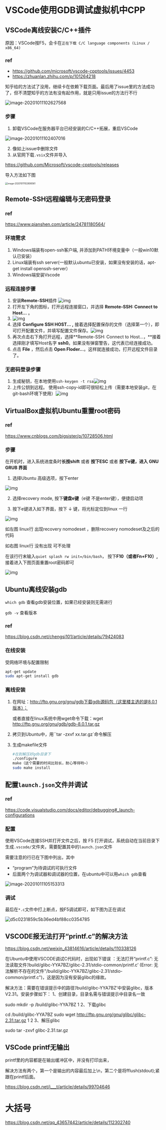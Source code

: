 # VSCode使用GDB调试虚拟机中CPP

## VSCode离线安装C/C++插件

原因：VSCode按F5，会卡在`正在下载 C/C language components (Linux / x86_64)`

### ref

- https://github.com/microsoft/vscode-cpptools/issues/4453
- https://zhuanlan.zhihu.com/p/101264218

知乎给的方法试了没用，继续卡在依赖下载页面。最后用了issue里的方法成功了，但不清楚知乎的方法有没有起作用，就是只用issue的方法行不行

![image-20201011102627568](../images/image-20201011102627568.png)

### 步骤

1. 卸载VSCode在服务器平台已经安装的C/C++拓展，重启VSCode

![image-20201011102407016](../images/image-20201011102407016.png)

2. 像如上issue中删除文件
3. 从官网下载`.vsix`文件并导入

https://github.com/Microsoft/vscode-cpptools/releases

导入方法如下图

<img src="../images/image-20201011102806561.png" alt="image-20201011102806561" style="zoom: 50%;" />

## Remote-SSH远程编辑与无密码登录

### ref

https://www.pianshen.com/article/24781180564/

### 环境需求

1. Windows端装有open-ssh客户端, 并添加到PATH环境变量中（一般win10默认已安装）
2. Linux端装有ssh server(一般默认ubuntu已安装，如果没有安装的话，apt-get install openssh-server）
3. Windows端安装Vscode

### 远程连接步骤

1. 安装**Remote-SSH**插件 ![img](../images/316605c1b9b489462e338dab994144a6.png)
2. 打开左下角的图标，打开远程连接窗口，并选择 **Remote-SSH: Connect to Host...** 。
3. ![img](../images/e5d592a3af7a3c269aadb1c105edff76.png)
4. 选择 **Configure SSH HOST... ,** 接着选择配置保存的文件（选择第一个），即可打开配置文件，并填写配置文件保存。![img](../images/0e35717f4cd6a5a0d7f957281e846a13.png)
5. 再次点击右下角打开远程，选择**Remote-SSH: Connect to Host...，**接着选择刚才填写Host名字 **ssh0**。如果没有弹窗警告，这代表已经连接成功。
6. 点击 **File** ，然后点击 **Open Floder..**.。这样就连接成功，打开远程文件目录了。

### 无密码登录步骤

1. 生成秘钥，在本地使用`ssh-keygen -t rsa`![img](../images/17d0498a46aa2e161cf43936b9850a65.png)
2. 上传公钥到远程。 使用ssh-copy-id即可很轻松上传（需要本地安装git，在git-bash环境下使用）![img](../images/475424050910621a72ce0a0476440f09.png)

## VirtualBox虚拟机Ubuntu重置root密码

### ref

https://www.cnblogs.com/bigsister/p/10728506.html

### 步骤

在开机时，进入系统进度条时**长按shift** 或者 **按下ESC** 或者 **按下e键，进入 GNU GRUB 界面**

1. 选择Ubuntu 高级选项，按下enter

![img](../images/1531019-20190418105914775-2033027201.png)

2. 选择recovery mode, 按下**键盘e键**（e键 不是enter键），便捷启动项

3. 按下e键进入如下界面，按下 ↓ 键，将光标定位到linux 一行

![img](../images/1531019-20190418110420332-1312947970.png)

如左图 linux行 出现recovery nomodeset ，删除recovery nomodeset及之后的代码

如右图 linux行 没有出现 可不处理

在该行行末输入`quiet splash rw init=/bin/bash`， 按下**F10（或者Fn+F10）,** 接着进入下图页面重置root密码即可

![img](../images/1531019-20190418110915581-871363570.png)

## Ubuntu离线安装gdb

`which gdb` 查看gdb安装位置，如果已经安装则无需进行

`gdb -v` 查看版本

### ref

https://blog.csdn.net/chengsi101/article/details/79424083

### 在线安装

受网络环境与配置限制

```bash
apt-get update
sudo apt-get install gdb 
```

### 离线安装

1. 在网址：http://ftp.gnu.org/gnu/gdb下载gdb源码包（这里楼主选的是8.0.1版本）；

   或者直接在linux系统中用wget命令下载：wget http://ftp.gnu.org/gnu/gdb/gdb-8.0.1.tar.gz

2. 拷贝到Ubuntu中，用``tar -zxvf xx.tar.gz`命令解压

3. 生成makefile文件

   ```bash
   #在到解压好gdb目录下
   ./configure
   make（这个需要的时间比较长，耐心等待哟~）
   sudo make install
   ```

   

## 配置`launch.json`文件并调试

### ref

https://code.visualstudio.com/docs/editor/debugging#_launch-configurations

### 配置

使用VSCode连接SSH并打开文件之后，按 F5 打开调试，系统自动在当前目录下生成`.vscode/`文件夹，需要配置其中的`launch.json`文件

需要注意的行已在下图中列出，其中

- “program”为待调试的可执行文件
- 后面两个为调试器和调试器的位置，在ubuntu中可以用`which gdb`查看

![image-20201011105153313](../images/image-20201011105153313.png)



### 调试

最后在`*.c`文件中打上断点，按F5调试即可，如下图为正在调试

![d5c0231859c5b36ed4bf88cc0354785](../images/d5c0231859c5b36ed4bf88cc0354785.png)

## VSCODE报无法打开“printf.c”的解决方法

https://blog.csdn.net/weixin_43814616/article/details/110338126

在Ubuntu中使用VSCODE调试C代码时，出现如下错误 ：无法打开“printf.c”: 无法读取文件’/build/glibc-YYA7BZ/glibc-2.31/stdio-common/printf.c’ (Error: 无法解析不存在的文件"/build/glibc-YYA7BZ/glibc-2.31/stdio-common/printf.c")，这是因为没有安装glibc的缘故。

解决方法：需要在错误提示中的路径’/build/glibc-YYA7BZ’中安装glibc，版本V2.31。安装步骤如下：
1、创建目录，目录名需与错误提示中目录名一致

sudo mkdir -p /build/glibc-YYA7BZ
1
2、下载glibc

cd /build/glibc-YYA7BZ
sudo wget http://ftp.gnu.org/gnu/glibc/glibc-2.31.tar.gz
1
2
3、解压glibc

sudo tar -zxvf glibc-2.31.tar.gz

## VSCode printf无输出

printf里的内容都是在输出缓冲区中，并没有打印出来，

解决方法有两个，第一个是输出的内容最后加上\n，第二个是将fflush(stdout);紧跟在printf后面。

https://blog.csdn.net/j___t/article/details/99704646





# 大括号

https://blog.csdn.net/qq_43657442/article/details/112302740